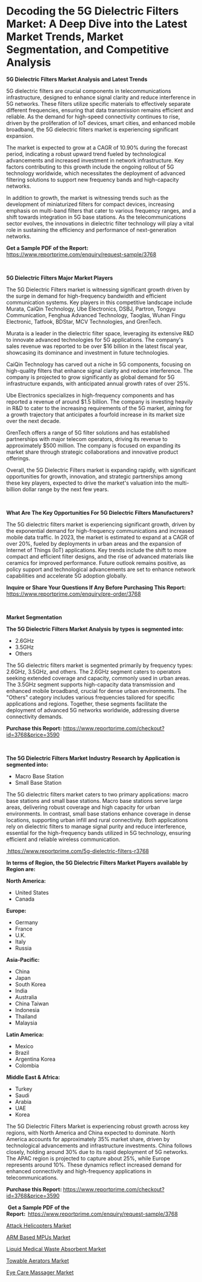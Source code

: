 <p><h1>Decoding the 5G Dielectric Filters Market: A Deep Dive into the Latest Market Trends, Market Segmentation, and Competitive Analysis</h1></p><p><strong>5G Dielectric Filters Market Analysis and Latest Trends</strong></p>
<p><p>5G dielectric filters are crucial components in telecommunications infrastructure, designed to enhance signal clarity and reduce interference in 5G networks. These filters utilize specific materials to effectively separate different frequencies, ensuring that data transmission remains efficient and reliable. As the demand for high-speed connectivity continues to rise, driven by the proliferation of IoT devices, smart cities, and enhanced mobile broadband, the 5G dielectric filters market is experiencing significant expansion.</p><p>The market is expected to grow at a CAGR of 10.90% during the forecast period, indicating a robust upward trend fueled by technological advancements and increased investment in network infrastructure. Key factors contributing to this growth include the ongoing rollout of 5G technology worldwide, which necessitates the deployment of advanced filtering solutions to support new frequency bands and high-capacity networks.</p><p>In addition to growth, the market is witnessing trends such as the development of miniaturized filters for compact devices, increasing emphasis on multi-band filters that cater to various frequency ranges, and a shift towards integration in 5G base stations. As the telecommunications sector evolves, the innovations in dielectric filter technology will play a vital role in sustaining the efficiency and performance of next-generation networks.</p></p>
<p><strong>Get a Sample PDF of the Report:&nbsp;</strong> <a href="https://www.reportprime.com/enquiry/request-sample/3768">https://www.reportprime.com/enquiry/request-sample/3768</a></p>
<p>&nbsp;</p>
<p><strong>5G Dielectric Filters Major Market Players</strong></p>
<p><p>The 5G Dielectric Filters market is witnessing significant growth driven by the surge in demand for high-frequency bandwidth and efficient communication systems. Key players in this competitive landscape include Murata, CaiQin Technology, Ube Electronics, DSBJ, Partron, Tongyu Communication, Fenghua Advanced Technology, Taoglas, Wuhan Fingu Electronic, Tatfook, BDStar, MCV Technologies, and GrenTech.</p><p>Murata is a leader in the dielectric filter space, leveraging its extensive R&D to innovate advanced technologies for 5G applications. The company's sales revenue was reported to be over $16 billion in the latest fiscal year, showcasing its dominance and investment in future technologies.</p><p>CaiQin Technology has carved out a niche in 5G components, focusing on high-quality filters that enhance signal clarity and reduce interference. The company is projected to grow significantly as global demand for 5G infrastructure expands, with anticipated annual growth rates of over 25%.</p><p>Ube Electronics specializes in high-frequency components and has reported a revenue of around $1.5 billion. The company is investing heavily in R&D to cater to the increasing requirements of the 5G market, aiming for a growth trajectory that anticipates a fourfold increase in its market size over the next decade.</p><p>GrenTech offers a range of 5G filter solutions and has established partnerships with major telecom operators, driving its revenue to approximately $500 million. The company is focused on expanding its market share through strategic collaborations and innovative product offerings.</p><p>Overall, the 5G Dielectric Filters market is expanding rapidly, with significant opportunities for growth, innovation, and strategic partnerships among these key players, expected to drive the market's valuation into the multi-billion dollar range by the next few years.</p></p>
<p>&nbsp;</p>
<p><strong>What Are The Key Opportunities For 5G Dielectric Filters Manufacturers?</strong></p>
<p><p>The 5G dielectric filters market is experiencing significant growth, driven by the exponential demand for high-frequency communications and increased mobile data traffic. In 2023, the market is estimated to expand at a CAGR of over 20%, fueled by deployments in urban areas and the expansion of Internet of Things (IoT) applications. Key trends include the shift to more compact and efficient filter designs, and the rise of advanced materials like ceramics for improved performance. Future outlook remains positive, as policy support and technological advancements are set to enhance network capabilities and accelerate 5G adoption globally.</p></p>
<p><strong>Inquire or Share Your Questions If Any Before Purchasing This Report:</strong> <a href="https://www.reportprime.com/enquiry/pre-order/3768">https://www.reportprime.com/enquiry/pre-order/3768</a></p>
<p>&nbsp;</p>
<p><strong>Market Segmentation</strong></p>
<p><strong>The 5G Dielectric Filters Market Analysis by types is segmented into:</strong></p>
<p><ul><li>2.6GHz</li><li>3.5GHz</li><li>Others</li></ul></p>
<p><p>The 5G dielectric filters market is segmented primarily by frequency types: 2.6GHz, 3.5GHz, and others. The 2.6GHz segment caters to operators seeking extended coverage and capacity, commonly used in urban areas. The 3.5GHz segment supports high-capacity data transmission and enhanced mobile broadband, crucial for dense urban environments. The "Others" category includes various frequencies tailored for specific applications and regions. Together, these segments facilitate the deployment of advanced 5G networks worldwide, addressing diverse connectivity demands.</p></p>
<p><strong>Purchase this Report:&nbsp;</strong><a href="https://www.reportprime.com/checkout?id=3768&price=3590">https://www.reportprime.com/checkout?id=3768&price=3590</a></p>
<p>&nbsp;</p>
<p><strong>The 5G Dielectric Filters Market Industry Research by Application is segmented into:</strong></p>
<p><ul><li>Macro Base Station</li><li>Small Base Station</li></ul></p>
<p><p>The 5G dielectric filters market caters to two primary applications: macro base stations and small base stations. Macro base stations serve large areas, delivering robust coverage and high capacity for urban environments. In contrast, small base stations enhance coverage in dense locations, supporting urban infill and rural connectivity. Both applications rely on dielectric filters to manage signal purity and reduce interference, essential for the high-frequency bands utilized in 5G technology, ensuring efficient and reliable wireless communication.</p></p>
<p><a href="https://www.reportprime.com/5g-dielectric-filters-r3768">&nbsp;https://www.reportprime.com/5g-dielectric-filters-r3768</a></p>
<p><strong>In terms of Region, the 5G Dielectric Filters Market Players available by Region are:</strong></p>
<p>
    <p> <strong> North America: </strong>
        <ul>
            <li>United States</li>
            <li>Canada</li>
        </ul>
        </p> 
    <p> <strong> Europe: </strong>
        <ul>
            <li>Germany</li>
            <li>France</li>
            <li>U.K.</li>
            <li>Italy</li>
            <li>Russia</li>
        </ul>
        </p> 
    <p> <strong> Asia-Pacific: </strong>
        <ul>
            <li>China</li>
            <li>Japan</li>
            <li>South Korea</li>
            <li>India</li>
            <li>Australia</li>
            <li>China Taiwan</li>
            <li>Indonesia</li>
            <li>Thailand</li>
            <li>Malaysia</li>
        </ul>
        </p> 
    <p> <strong> Latin America: </strong>
        <ul>
            <li>Mexico</li>
            <li>Brazil</li>
            <li>Argentina Korea</li>
            <li>Colombia</li>
        </ul>
        </p> 
    <p> <strong> Middle East & Africa: </strong>
        <ul>
            <li>Turkey</li>
            <li>Saudi</li>
            <li>Arabia</li>
            <li>UAE</li>
            <li>Korea</li>
        </ul>
    </p>
    </p>
<p><p>The 5G Dielectric Filters Market is experiencing robust growth across key regions, with North America and China expected to dominate. North America accounts for approximately 35% market share, driven by technological advancements and infrastructure investments. China follows closely, holding around 30% due to its rapid deployment of 5G networks. The APAC region is projected to capture about 25%, while Europe represents around 10%. These dynamics reflect increased demand for enhanced connectivity and high-frequency applications in telecommunications.</p></p>
<p><strong>Purchase this Report: </strong><a href="https://www.reportprime.com/checkout?id=3768&price=3590">https://www.reportprime.com/checkout?id=3768&price=3590</a></p>
<p>&nbsp;<strong>Get a Sample PDF of the Report:&nbsp;&nbsp;</strong><a href="https://www.reportprime.com/enquiry/request-sample/3768">https://www.reportprime.com/enquiry/request-sample/3768</a></p>
<p><strong></strong></p>
<p><p><a href="https://www.linkedin.com/pulse/evaluating-global-attack-helicopters-market-trends-growth-opportunities-apoqc?trackingId=T%2FVlWNKPQvulb1c95KbIlg%3D%3D">Attack Helicopters Market</a></p><p><a href="https://github.com/lylyparadise/Market-Research-Report-List-5/blob/main/arm-based-mpus-market.md">ARM Based MPUs Market</a></p><p><a href="https://issuu.com/reportprime-2/docs/liquid-medical-waste-absorbent-mark_3533468419335d">Liquid Medical Waste Absorbent Market</a></p><p><a href="https://issuu.com/reportprime-2/docs/towable-aerators-market-size-2030.p_e6f34d9213a293">Towable Aerators Market</a></p><p><a href="https://www.linkedin.com/pulse/eye-care-massager-market-global-trends-forecast-2024-2031-cqivf?trackingId=WWBC34IlSGCbXeRdjzD6jw%3D%3D">Eye Care Massager Market</a></p></p>